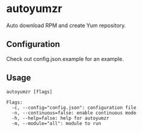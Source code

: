 # autoyumzr
Auto download RPM and create Yum repository.

## Configuration
Check out config.json.example for an example.

## Usage
    autoyumzr [flags]

    Flags:
      -c, --config="config.json": configuration file
      -n, --continuous=false: enable continuous mode
      -h, --help=false: help for autoyumzr
      -m, --module="all": module to run
